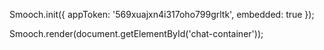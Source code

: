 <script src="https://cdn.smooch.io/smooch.min.js"></script>
Smooch.init({
    appToken: '569xuajxn4i317oho799grltk',
    embedded: true
});


Smooch.render(document.getElementById('chat-container'));
